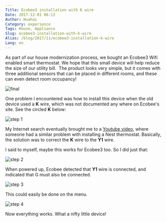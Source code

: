 ```yaml
---
Title: Ecobee3 installation with K wire
Date: 2017-12-01 06:13
Author: Huahai
Category: experience
Tags: House, Appliance
Slug: ecobee3-installation-with-k-wire
Alias: /blog/2017/11/ecobee3-installation-k-wire
Lang: en
---
```


As part of our house modernization process, we bought an Ecobee3 Wifi enabled smart thermostat. We hope that this small device will help reduce the size of our utility bill.  The product looks very simple, but it comes with three additional sensors that can be placed in different rooms, and these can even detect room occupancy!

![final](https://farm5.staticflickr.com/4517/38758945381_22df31e473.jpg)

One problem I encountered was how to install this device when the old device used a **K** wire, which was not documented any where on Ecobee's site. See the circled **K** below:

![step 1](https://farm5.staticflickr.com/4559/38758945231_bccf06a000.jpg)

My Internet search eventually brought me to a <a href="https://www.youtube.com/watch?v=NTDRQNpGi1c">Youtube video</a>, where someone had a similar problem with installing a Nest thermostat. Basically, the solution was to correct the **K** wire to the **Y1** wire.

I said to myself, maybe this works for Ecobee3 too. So I did just that:

![step 2](https://farm5.staticflickr.com/4570/38758945181_344c5b40c7.jpg)

When powered up, Ecobee detected that **Y1** wire is connected, and indicated that G must also be connected.

![step 3](https://farm5.staticflickr.com/4523/38758945301_242d5d8cc9.jpg)

This could easily be done on the menu.

![step 4](https://farm5.staticflickr.com/4583/38758945271_292f9b0a7b.jpg)

Now everything works. What a nifty little device!
